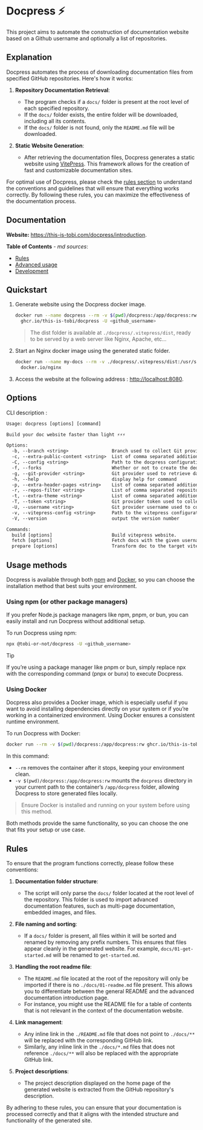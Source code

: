 # Docpress :zap:

This project aims to automate the construction of documentation website based on a Github username and optionally a list of repositories.

## Explanation

Docpress automates the process of downloading documentation files from specified GitHub repositories. Here's how it works:

1. __Repository Documentation Retrieval__:
    - The program checks if a `docs/` folder is present at the root level of each specified repository.
    - If the `docs/` folder exists, the entire folder will be downloaded, including all its contents.
    - If the `docs/` folder is not found, only the `README.md` file will be downloaded.

2. __Static Website Generation__:
    - After retrieving the documentation files, Docpress generates a static website using [VitePress](https://vitepress.dev/). This framework allows for the creation of fast and customizable documentation sites.

For optimal use of Docpress, please check the [rules section](#rules) to understand the conventions and guidelines that will ensure that everything works correctly. By following these rules, you can maximize the effectiveness of the documentation process.

## Documentation

__Website:__ <https://this-is-tobi.com/docpress/introduction>.

__Table of Contents__ *- md sources*:
- [Rules](./docs/02-rules.md)
- [Advanced usage](./docs/03-advanced-usage.md)
- [Development](./docs/04-development.md)

## Quickstart

1. Generate website using the Docpress docker image.
    ```sh
    docker run --name docpress --rm -v $(pwd)/docpress:/app/docpress:rw \
      ghcr.io/this-is-tobi/docpress -U <github_username>
    ```
    > The dist folder is available at `./docpress/.vitepress/dist`, ready to be served by a web server like Nginx, Apache, etc...

2. Start an Nginx docker image using the generated static folder.
    ```sh
    docker run --name my-docs --rm -v ./docpress/.vitepress/dist:/usr/share/nginx/html:ro -p 8080:80 \
      docker.io/nginx
    ```

3. Access the website at the following address : <http://localhost:8080>.

## Options

CLI description :

```txt
Usage: docpress [options] [command]

Build your doc website faster than light ⚡️⚡️⚡️

Options:
  -b, --branch <string>                Branch used to collect Git provider data. (default: "main")
  -c, --extra-public-content <string>  List of comma separated additional files or directories to process Vitepress public folder.
  -C, --config <string>                Path to the docpress configuration file.
  -f, --forks                          Whether or not to create the dedicated fork page that aggregate external contributions.
  -g, --git-provider <string>          Git provider used to retrieve data. Values should be "github". (default: "github")
  -h, --help                           display help for command
  -p, --extra-header-pages <string>    List of comma separated additional files or directories to process Vitepress header pages.
  -r, --repos-filter <string>          List of comma separated repositories to retrieve from Git provider. Default to all user's public repositories.
  -t, --extra-theme <string>           List of comma separated additional files or directories to use as Vitepress theme.
  -T, --token <string>                 Git provider token used to collect data.
  -U, --username <string>              Git provider username used to collect data.
  -v, --vitepress-config <string>      Path to the vitepress configuration file.
  -V, --version                        output the version number

Commands:
  build [options]                      Build vitepress website.
  fetch [options]                      Fetch docs with the given username and git provider.
  prepare [options]                    Transform doc to the target vitepress format.
```

## Usage methods

Docpress is available through both [npm](https://www.npmjs.com/package/@tobi-or-not/docpress) and [Docker](https://github.com/this-is-tobi/docpress/pkgs/container/docpress), so you can choose the installation method that best suits your environment.

### Using npm (or other package managers)

If you prefer Node.js package managers like npm, pnpm, or bun, you can easily install and run Docpress without additional setup.

To run Docpress using npm:
```sh
npx @tobi-or-not/docpress -U <github_username>
```

> [!TIP]
> If you’re using a package manager like pnpm or bun, simply replace npx with the corresponding command (pnpx or bunx) to execute Docpress.

### Using Docker

Docpress also provides a Docker image, which is especially useful if you want to avoid installing dependencies directly on your system or if you’re working in a containerized environment. Using Docker ensures a consistent runtime environment.

To run Docpress with Docker:
```sh
docker run --rm -v $(pwd)/docpress:/app/docpress:rw ghcr.io/this-is-tobi/docpress -U <github_username>
```

In this command:
- `--rm` removes the container after it stops, keeping your environment clean.
- `-v $(pwd)/docpress:/app/docpress:rw` mounts the `docpress` directory in your current path to the container’s `/app/docpress` folder, allowing Docpress to store generated files locally.

> Ensure Docker is installed and running on your system before using this method.

Both methods provide the same functionality, so you can choose the one that fits your setup or use case.

## Rules

To ensure that the program functions correctly, please follow these conventions:

1. __Documentation folder structure__:
    - The script will only parse the `docs/` folder located at the root level of the repository. This folder is used to import advanced documentation features, such as multi-page documentation, embedded images, and files.

2. __File naming and sorting__:
    - If a `docs/` folder is present, all files within it will be sorted and renamed by removing any prefix numbers. This ensures that files appear cleanly in the generated website. For example, `docs/01-get-started.md` will be renamed to `get-started.md`.

3. __Handling the root readme file__:
    - The `README.md` file located at the root of the repository will only be imported if there is no `./docs/01-readme.md` file present. This allows you to differentiate between the general README and the advanced documentation introduction page.
    - For instance, you might use the README file for a table of contents that is not relevant in the context of the documentation website.

4. __Link management__:
    - Any inline link in the `./README.md` file that does not point to `./docs/**` will be replaced with the corresponding GitHub link.
    - Similarly, any inline link in the `./docs/*.md` files that does not reference `./docs/**` will also be replaced with the appropriate GitHub link.

5. __Project descriptions__:
    - The project description displayed on the home page of the generated website is extracted from the GitHub repository's description.

By adhering to these rules, you can ensure that your documentation is processed correctly and that it aligns with the intended structure and functionality of the generated site.

